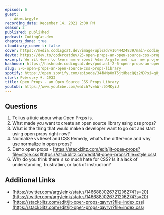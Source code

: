 ```yaml
---
episode: 6
guest:
  - Adam-Argyle
recording_date: December 14, 2021 2:00 PM
season: 2
published: published
podcast: CodingCat.dev
chapters_done: true
cloudinary_convert: false
cover: https://media.codingcat.dev/image/upload/v1644424839/main-codingcatdev-photo/OpenProps.png
devto: https://dev.to/codercatdev/26-open-props-an-open-source-css-props-library-1nl9
excerpt: We sit down to learn more about Adam Argyle and his new project Open Props.
hashnode: https://hashnode.codingcat.dev/podcast-2-6-open-props-an-open-source-css-props-library
slug: 2-6-open-props-an-open-source-css-props-library
spotify: https://open.spotify.com/episode/34dNMpOmT5jtHbecQQz2ND?si=qHjvm1ZwQYK_-0iSN7KTYA
start: February 9, 2022
title: Open Props - an Open Source CSS Props Library
youtube: https://www.youtube.com/watch?v=hW-itQMKyiU
---
```


## Questions

1. Tell us a little about what Open Props is.
2. What made you want to create an open source library using css props?
3. What is the thing that would make a developer want to go out and start using open props right now?
4. Normalize vs Reset and CSS Remedy, what's the difference and why use normalize in open props?
5. Demo open props - [https://stackblitz.com/edit/jit-open-props?file=style.css](https://stackblitz.com/edit/jit-open-props?file=style.css)
6. Why do you think there is so much hate for CSS? Is it a lack of understanding, frustration, or lack of instruction?

## Additional Links

- [https://twitter.com/argyleink/status/1466880026721206274?s=20](https://twitter.com/argyleink/status/1466880026721206274?s=20)
- [https://stackblitz.com/edit/jit-open-props-qavrvr?file=index.css](https://stackblitz.com/edit/jit-open-props-qavrvr?file=index.css)
